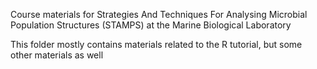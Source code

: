 Course materials for Strategies And Techniques For Analysing Microbial Population Structures (STAMPS) at the Marine Biological Laboratory

This folder mostly contains materials related to the R tutorial, but some other materials as well
